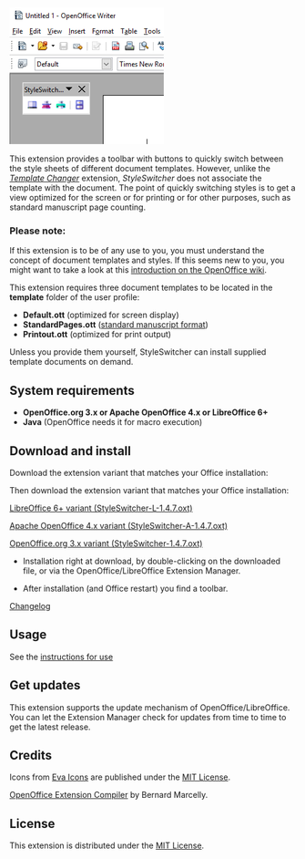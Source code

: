 ![Screenshot: toolbar](Screenshots/Toolbar00-en.png)

This extension provides a toolbar with buttons to quickly switch between the style sheets of different document templates. 
However, unlike the [_Template Changer_](https://extensions.openoffice.org/en/project/template-changer) extension,  _StyleSwitcher_  does not associate the template with the document. The point of quickly switching styles is to get a view optimized for the screen or for printing or for other purposes, such as standard manuscript page counting.

### Please note:

If this extension is to be of any use to you, you must understand the concept of document templates and styles. If this seems new to you, you might want to take a look at this [introduction on the OpenOffice wiki](https://wiki.openoffice.org/wiki/Documentation/OOoAuthors_User_Manual/Writer_Guide/Introduction_to_Styles). 


This extension requires three document templates to be located in the __template__ folder of the user profile: 

*  __Default.ott__  (optimized for screen display)
*  __StandardPages.ott__  ([standard manuscript format](https://en.wikipedia.org/wiki/Standard_manuscript_format))
*  __Printout.ott__  (optimized for print output)


Unless you provide them yourself, StyleSwitcher can install supplied template documents on demand. 
 

## System requirements

* __OpenOffice.org 3.x or Apache OpenOffice 4.x or LibreOffice 6+__
* __Java__ (OpenOffice needs it for macro execution)

## Download and install

Download the extension variant that matches your Office installation:

Then download the extension variant that matches your Office installation:

[LibreOffice 6+ variant (StyleSwitcher-L-1.4.7.oxt)](https://raw.githubusercontent.com/peter88213/StyleSwitcher/master/StyleSwitcher-L-1.4.7.oxt)

[Apache OpenOffice 4.x variant (StyleSwitcher-A-1.4.7.oxt)](https://raw.githubusercontent.com/peter88213/StyleSwitcher/master/StyleSwitcher-A-1.4.7.oxt)

[OpenOffice.org 3.x variant (StyleSwitcher-1.4.7.oxt)](https://raw.githubusercontent.com/peter88213/StyleSwitcher/master/StyleSwitcher-1.4.7.oxt)

* Installation right at download, by double-clicking on the downloaded file, or via the OpenOffice/LibreOffice Extension Manager.

* After installation (and Office restart) you find a toolbar.

[Changelog](changelog)


## Usage

See the [instructions for use](help-en)

## Get updates

This extension supports the update mechanism of OpenOffice/LibreOffice. You can let the Extension Manager check for updates from time to time to get the latest release.

## Credits
Icons from [Eva Icons](https://akveo.github.io/eva-icons/#/) are published under the [MIT License](http://www.opensource.org/licenses/mit-license.php).

[OpenOffice Extension Compiler](https://wiki.openoffice.org/wiki/Extensions_Packager#Extension_Compiler) by Bernard Marcelly.


## License

This extension is distributed under the [MIT License](http://www.opensource.org/licenses/mit-license.php).

